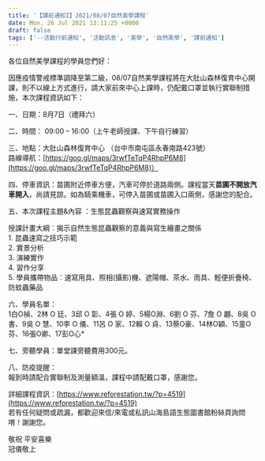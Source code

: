 ```yaml
---
title: '【課前通知I】2021/08/07自然美學課程'
date: Mon, 26 Jul 2021 13:11:25 +0000
draft: false
tags: ['--活動行前通知', '活動訊息', '美學', '自然美學', '課前通知']
---
```


各位自然美學課程的學員您們好：

因應疫情警戒標準調降至第二級，08/07自然美學課程將在大肚山森林復育中心開課，則不以線上方式進行，請大家前來中心上課時，仍配戴口罩並執行實聯制措施，本次課程資訊如下：

一、日期：8月7日（禮拜六）

二、時間： 09:00 – 16:00（上午老師授課、下午自行練習）

三、地點：大肚山森林復育中心 （台中市南屯區永春南路423號）   
路線導航：[https://goo.gl/maps/3rwfTeTqP4RhpP6M8](https://goo.gl/maps/3rwfTeTqP4RhpP6M8)）

四、停車資訊：苗圃附近停車方便，汽車可停於道路兩側。課程當天**苗圃不開放汽車開入**，尚請見諒。如為騎乘機車，可停入苗圃或苗圃入口兩側，感謝您的配合。

五、本次課程主題&內容 ：生態昆蟲觀察與速寫實務操作

授課計畫大綱︰揭示自然生態昆蟲觀察的意義與寫生繪畫之關係  
1\. 昆蟲速寫之技巧示範  
2\. 實景分析  
3\. 演練實作  
4\. 習作分享  
5\. 學員攜帶物品︰速寫用具、照相(攝影)機、遮陽帽、茶水、雨具、輕便折疊椅、防蚊蟲藥品

六、學員名單：  
1白O禎、2林 O 廷、3邱 O 彰、4張 O 婷、5楊O淵、6劉 O 芬、7詹 O 翽、8吳 O 書、9吳 O 慧、10李 O 儀、11呂 O 家、12賴 O 貞、13蔡O豪、14林O穎、15童O芬、16張O卿、17彭O心\*

七、旁聽學員：單堂課旁聽費用300元。

八、防疫提醒：  
報到時請配合實聯制及測量額溫，課程中請配戴口罩，感謝您。

詳細課程資訊：[https://www.reforestation.tw/?p=4519](https://www.reforestation.tw/?p=4519)  
若有任何疑問或疏漏，都歡迎來信/來電或私訊山海島語生態圖書館粉絲頁詢問唷！謝謝您。 

敬祝 平安喜樂  
冠儀敬上